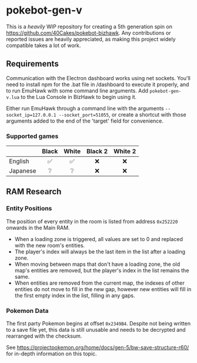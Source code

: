 # pokebot-gen-v
 
This is a _heavily_ WIP repository for creating a 5th generation spin on https://github.com/40Cakes/pokebot-bizhawk. Any contributions or reported issues are heavily appreciated, as making this project widely compatible takes a lot of work.

## Requirements
Communication with the Electron dashboard works using net sockets. You'll need to install npm for the .bat file in /dashboard to execute it properly, and to run EmuHawk with some command line arguments.
Add `pokebot-gen-v.lua` to the Lua Console in BizHawk to begin using it.

Either run EmuHawk through a command line with the arguments `--socket_ip=127.0.0.1 --socket_port=51055`, or create a shortcut with those arguments added to the end of the 'target' field for convenience.

### Supported games
|  | Black | White | Black 2 | White 2 | 
|--| :--: | :--: | :--: | :--: |
| English | ✅ | ✅ | ❌ | ❌ |
| Japanese| ❔ | ❔ | ❌ | ❌ |

## RAM Research
### Entity Positions
The position of every entity in the room is listed from address `0x252220` onwards in the Main RAM. 
- When a loading zone is triggered, all values are set to 0 and replaced with the new room's entities. 
- The player's index will always be the last item in the list after a loading zone. 
- When moving between maps that don't have a loading zone, the old map's entities are removed, but the player's index in the list remains the same. 
- When entities are removed from the current map, the indexes of other entities do not move to fill in the new gap, however new entities will fill in the first empty index in the list, filling in any gaps.

### Pokemon Data
The first party Pokemon begins at offset `0x2349B4`. Despite not being written to a save file yet, this data is still unusable and needs to be decrypted and rearranged with the checksum.

See https://projectpokemon.org/home/docs/gen-5/bw-save-structure-r60/ for in-depth information on this topic.
